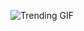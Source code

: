 ![Trending GIF](https://media0.giphy.com/media/v1.Y2lkPThiYjIxNzcyMTdlMDhhYzc2OGJnNmx0eWp0cXJrbHFicmk2cXZyOWJleHF6dDlybSZlcD12MV9naWZzX3NlYXJjaCZjdD1n/fryY00CO4xCz4uJuDQ/giphy.gif)
